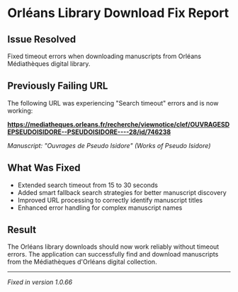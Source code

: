 # Orléans Library Download Fix Report

## Issue Resolved
Fixed timeout errors when downloading manuscripts from Orléans Médiathèques digital library.

## Previously Failing URL
The following URL was experiencing "Search timeout" errors and is now working:

**https://mediatheques.orleans.fr/recherche/viewnotice/clef/OUVRAGESDEPSEUDOISIDORE--PSEUDOISIDORE----28/id/746238**

*Manuscript: "Ouvrages de Pseudo Isidore" (Works of Pseudo Isidore)*

## What Was Fixed
- Extended search timeout from 15 to 30 seconds
- Added smart fallback search strategies for better manuscript discovery
- Improved URL processing to correctly identify manuscript titles
- Enhanced error handling for complex manuscript names

## Result
The Orléans library downloads should now work reliably without timeout errors. The application can successfully find and download manuscripts from the Médiathèques d'Orléans digital collection.

---
*Fixed in version 1.0.66*
